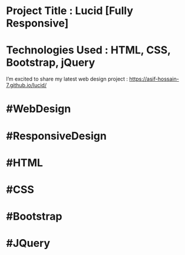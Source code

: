 # Project Title : Lucid [Fully Responsive] 
# Technologies Used : HTML, CSS, Bootstrap, jQuery

I’m excited to share my latest web design project : https://asif-hossain-7.github.io/lucid/

# #WebDesign 
# #ResponsiveDesign
# #HTML 
# #CSS 
# #Bootstrap 
# #JQuery
